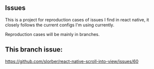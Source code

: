 ## Issues

This is a project for reproduction cases of issues I find in react native, it closely follows the current 
configs I'm using currently.

Reproduction cases will be mainly in branches.


## This branch issue:


https://github.com/slorber/react-native-scroll-into-view/issues/60
